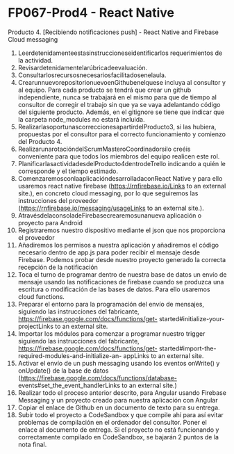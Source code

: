 # FP067-Prod4 - React Native
Producto 4. [Recibiendo notificaciones push] - React Native and Firebase Cloud messaging

1. Leerdetenidamenteestasinstruccioneseidentificarlos requerimientos de la actividad.
2. Revisardetenidamentelarúbricadeevaluación.
3. Consultarlosrecursosnecesariosfacilitadosenelaula.
4. CrearunnuevorepositorionuevoenGithubenelquese
incluya al consultor y al equipo. Para cada producto se tendrá que crear un github independiente, nunca se trabajará en el mismo para que de tiempo al consultor de corregir el trabajo sin que ya se vaya adelantando código del siguiente producto. Además, en el gitignore se tiene que indicar que la carpeta node_modules no estará incluida.
5. RealizarlasoportunascorreccionesapartirdelProducto3, si las hubiera, propuestas por el consultor para el correcto funcionamiento y comienzo del Producto 4.
6. RealizarunarotacióndelScrumMasteroCoordinadorsilo creéis conveniente para que todos los miembros del equipo realicen este rol.
7. PlanificarlasactividadesdelProducto4dentrodeTrello indicando a quién le corresponde y el tiempo estimado.
8. ComenzaremosconlaaplicacióndesarrolladaconReact Native y para ello usaremos react native firebase (https://rnfirebase.io/Links to an external site.), en concreto cloud messaging, por lo que seguiremos las instrucciones del proveedor (https://rnfirebase.io/messaging/usageLinks to an external site.).
9. AtravésdelaconsoladeFirebasecrearemosunanueva aplicación o proyecto para Android
10. Registraremos nuestro dispositivo mediante el json que nos proporciona el proveedor
11. Añadiremos los permisos a nuestra aplicación y añadiremos el código necesario dentro de app.js para poder recibir el mensaje desde Firebase. Podemos probar desde nuestro proyecto generado la correcta recepción de la notificación
12. Toca el turno de programar dentro de nuestra base de datos un envío de mensaje usando las notificaciones de firebase cuando se produzca una escritura o modificación de las bases de datos. Para ello usaremos cloud functions.
13. Preparar el entorno para la programación del envío de mensajes, siguiendo las instrucciones del
fabricante, https://firebase.google.com/docs/functions/get- started#initialize-your-projectLinks to an external site.
14. Importar los módulos para comenzar a programar nuestro trigger siguiendo las instrucciones del fabricante, https://firebase.google.com/docs/functions/get- started#import-the-required-modules-and-initialize-an- appLinks to an external site.
15. Activar el envío de un push messaging usando los eventos onWrite() y onUpdate() de la base de datos (https://firebase.google.com/docs/functions/database- events#set_the_event_handlerLinks to an external site.) 
16. Realizar todo el proceso anterior descrito, para Angular usando Firebase Messaging y un proyecto creado para nuestra aplicación con Angular
17. Copiar el enlace de Github en un documento de texto para
su entrega.
18. Subir todo el proyecto a CodeSandbox y que compile ahí
para así evitar problemas de compilación en el ordenador del consultor. Poner el enlace al documento de entrega. Si el proyecto no está funcionando y correctamente compilado en CodeSandbox, se bajarán 2 puntos de la nota final.
